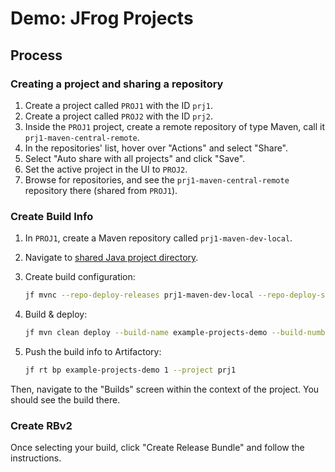 # Demo: JFrog Projects

## Process

### Creating a project and sharing a repository

1. Create a project called `PROJ1` with the ID `prj1`. 
2. Create a project called `PROJ2` with the ID `prj2`.
3. Inside the `PROJ1` project, create a remote repository of type Maven, call it `prj1-maven-central-remote`.
4. In the repositories' list, hover over "Actions" and select "Share".
5. Select "Auto share with all projects" and click "Save".
6. Set the active project in the UI to `PROJ2`.
7. Browse for repositories, and see the `prj1-maven-central-remote` repository there (shared from `PROJ1`).

### Create Build Info

1. In `PROJ1`, create a Maven repository called `prj1-maven-dev-local`.
2. Navigate to [shared Java project directory](../../../common/java).
3. Create build configuration:

   ```bash
   jf mvnc --repo-deploy-releases prj1-maven-dev-local --repo-deploy-snapshots prj1-maven-dev-local
   ```

4. Build & deploy:

   ```bash
   jf mvn clean deploy --build-name example-projects-demo --build-number 1 --project prj1
   ```

5. Push the build info to Artifactory:

   ```bash
   jf rt bp example-projects-demo 1 --project prj1
   ```

Then, navigate to the "Builds" screen within the context of the project.
You should see the build there.

### Create RBv2

Once selecting your build, click "Create Release Bundle" and follow the instructions.
